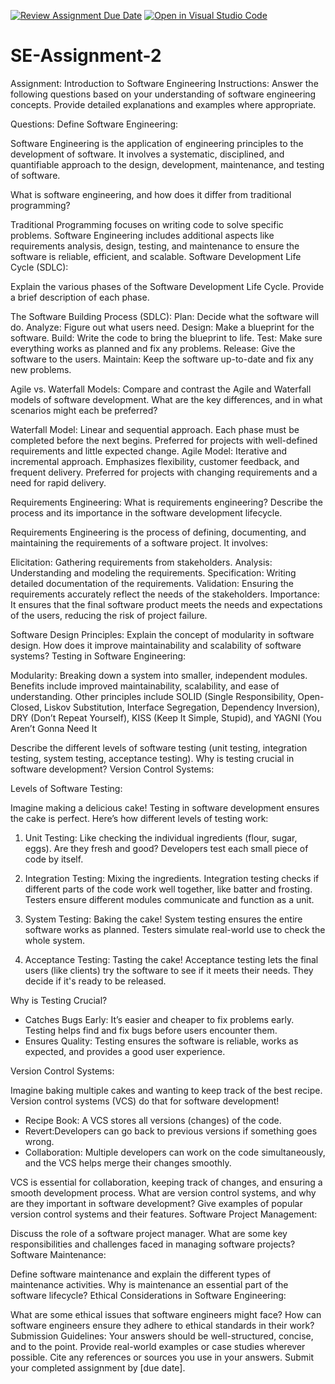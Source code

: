 [![Review Assignment Due Date](https://classroom.github.com/assets/deadline-readme-button-24ddc0f5d75046c5622901739e7c5dd533143b0c8e959d652212380cedb1ea36.svg)](https://classroom.github.com/a/-ucQIGTc)
[![Open in Visual Studio Code](https://classroom.github.com/assets/open-in-vscode-718a45dd9cf7e7f842a935f5ebbe5719a5e09af4491e668f4dbf3b35d5cca122.svg)](https://classroom.github.com/online_ide?assignment_repo_id=15242792&assignment_repo_type=AssignmentRepo)
# SE-Assignment-2
Assignment: Introduction to Software Engineering
Instructions:
Answer the following questions based on your understanding of software engineering concepts. Provide detailed explanations and examples where appropriate.

Questions:
Define Software Engineering: 

Software Engineering is the application of engineering principles to the development of software. It involves a systematic, disciplined, and quantifiable approach to the design, development, maintenance, and testing of software.


What is software engineering, and how does it differ from traditional programming?    

Traditional Programming focuses on writing code to solve specific problems.
Software Engineering includes additional aspects like requirements analysis, design, testing, and maintenance to ensure the software is reliable, efficient, and scalable.
Software Development Life Cycle (SDLC):


Explain the various phases of the Software Development Life Cycle. Provide a brief description of each phase.

The Software Building Process (SDLC):
Plan: Decide what the software will do.
Analyze: Figure out what users need.
Design: Make a blueprint for the software.
Build: Write the code to bring the blueprint to life.
Test: Make sure everything works as planned and fix any problems.
Release: Give the software to the users.
Maintain: Keep the software up-to-date and fix any new problems.


Agile vs. Waterfall Models:
Compare and contrast the Agile and Waterfall models of software development. What are the key differences, and in what scenarios might each be preferred?

Waterfall Model:
Linear and sequential approach.
Each phase must be completed before the next begins.
Preferred for projects with well-defined requirements and little expected change.
Agile Model:
Iterative and incremental approach.
Emphasizes flexibility, customer feedback, and frequent delivery.
Preferred for projects with changing requirements and a need for rapid delivery.


Requirements Engineering:
What is requirements engineering? Describe the process and its importance in the software development lifecycle.

Requirements Engineering is the process of defining, documenting, and maintaining the requirements of a software project. It involves:

Elicitation: Gathering requirements from stakeholders.
Analysis: Understanding and modeling the requirements.
Specification: Writing detailed documentation of the requirements.
Validation: Ensuring the requirements accurately reflect the needs of the stakeholders.
Importance: It ensures that the final software product meets the needs and expectations of the users, reducing the risk of project failure.


Software Design Principles:
Explain the concept of modularity in software design. How does it improve maintainability and scalability of software systems?
Testing in Software Engineering:

Modularity: Breaking down a system into smaller, independent modules. Benefits include improved maintainability, scalability, and ease of understanding.
Other principles include SOLID (Single Responsibility, Open-Closed, Liskov Substitution, Interface Segregation, Dependency Inversion), DRY (Don’t Repeat Yourself), KISS (Keep It Simple, Stupid), and YAGNI (You Aren’t Gonna Need It


Describe the different levels of software testing (unit testing, integration testing, system testing, acceptance testing). Why is testing crucial in software development?
Version Control Systems:

Levels of Software Testing:

Imagine making a delicious cake! Testing in software development ensures the cake is perfect. Here’s how different levels of testing work:

1. Unit Testing: Like checking the individual ingredients (flour, sugar, eggs). Are they fresh and good? Developers test each small piece of code by itself.

2. Integration Testing: Mixing the ingredients. Integration testing checks if different parts of the code work well together, like batter and frosting. Testers ensure different modules communicate and function as a unit.

3. System Testing: Baking the cake! System testing ensures the entire software works as planned. Testers simulate real-world use to check the whole system.

4. Acceptance Testing: Tasting the cake! Acceptance testing lets the final users (like clients) try the software to see if it meets their needs. They decide if it's ready to be released.

Why is Testing Crucial?

- Catches Bugs Early: It’s easier and cheaper to fix problems early. Testing helps find and fix bugs before users encounter them.
- Ensures Quality: Testing ensures the software is reliable, works as expected, and provides a good user experience.

Version Control Systems:

Imagine baking multiple cakes and wanting to keep track of the best recipe. Version control systems (VCS) do that for software development!

- Recipe Book: A VCS stores all versions (changes) of the code.
- Revert:Developers can go back to previous versions if something goes wrong.
- Collaboration: Multiple developers can work on the code simultaneously, and the VCS helps merge their changes smoothly.

VCS is essential for collaboration, keeping track of changes, and ensuring a smooth development process.
What are version control systems, and why are they important in software development? Give examples of popular version control systems and their features.
Software Project Management:

Discuss the role of a software project manager. What are some key responsibilities and challenges faced in managing software projects?
Software Maintenance:

Define software maintenance and explain the different types of maintenance activities. Why is maintenance an essential part of the software lifecycle?
Ethical Considerations in Software Engineering:

What are some ethical issues that software engineers might face? How can software engineers ensure they adhere to ethical standards in their work?
Submission Guidelines:
Your answers should be well-structured, concise, and to the point.
Provide real-world examples or case studies wherever possible.
Cite any references or sources you use in your answers.
Submit your completed assignment by [due date].
